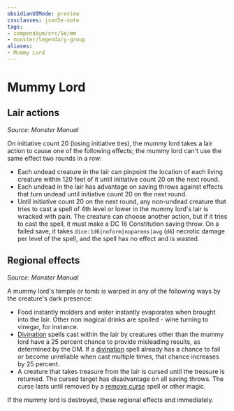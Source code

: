 ```yaml
---
obsidianUIMode: preview
cssclasses: json5e-note
tags:
- compendium/src/5e/mm
- monster/legendary-group
aliases:
- Mummy Lord
---
```

# Mummy Lord

## Lair actions
_Source: Monster Manual_

On initiative count 20 (losing initiative ties), the mummy lord takes a lair action to cause one of the following effects; the mummy lord can't use the same effect two rounds in a row:

- Each undead creature in the lair can pinpoint the location of each living creature within 120 feet of it until initiative count 20 on the next round.  
- Each undead in the lair has advantage on saving throws against effects that turn undead until initiative count 20 on the next round.  
- Until initiative count 20 on the next round, any non-undead creature that tries to cast a spell of 4th level or lower in the mummy lord's lair is wracked with pain. The creature can choose another action, but if it tries to cast the spell, it must make a DC 16 Constitution saving throw. On a failed save, it takes `dice:1d6|noform|noparens|avg` (`d6`) necrotic damage per level of the spell, and the spell has no effect and is wasted.  

## Regional effects
_Source: Monster Manual_

A mummy lord's temple or tomb is warped in any of the following ways by the creature's dark presence:

- Food instantly molders and water instantly evaporates when brought into the lair. Other non magical drinks are spoiled - wine turning to vinegar, for instance.  
- [Divination](/3-Mechanics/CLI/spells/divination-xphb.md) spells cast within the lair by creatures other than the mummy lord have a 25 percent chance to provide misleading results, as determined by the DM. If a [divination](/3-Mechanics/CLI/spells/divination-xphb.md) spell already has a chance to fail or become unreliable when cast multiple times, that chance increases by 25 percent.  
- A creature that takes treasure from the lair is cursed until the treasure is returned. The cursed target has disadvantage on all saving throws. The curse lasts until removed by a [remove curse](/3-Mechanics/CLI/spells/remove-curse-xphb.md) spell or other magic.  

If the mummy lord is destroyed, these regional effects end immediately.